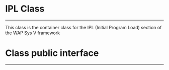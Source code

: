 # IPL Class
---
This class is the container class for the IPL (Initial Program Load) section of the WAP Sys V framework


# Class public interface
---
